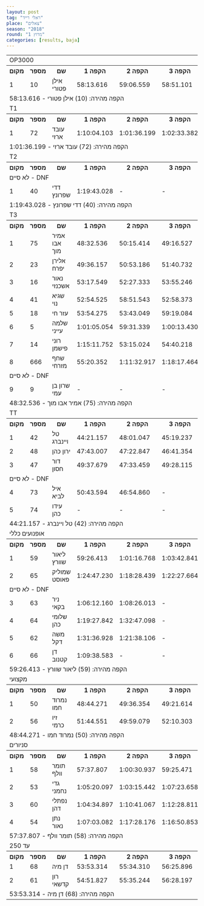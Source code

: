 ```yaml
---
layout: post
tag: "ראלי רייד"
place: "צאלים"
season: "2018"
round: "מרוץ 1"
categories: [results, baja]
---
```

<table class="line_color">
    <tr>
        <td colspan="99" class="title_font">OP3000</td>
    </tr>
    <tr class="rnkh_bkcolor">
        <th class="rnkh_font">מקום</th>
        <th class="rnkh_font">מספר</th>
        <th class="rnkh_font">שם</th>
        <th class="rnkh_font">הקפה 1</th>
        <th class="rnkh_font">הקפה 2</th>
        <th class="rnkh_font">הקפה 3</th>
        <th class="rnkh_font">זמן</th>
        <th class="rnkh_font">פער</th>
    </tr>
    <tr class="rnk_bkcolor">
        <td class="rnk_font">1</td>
        <td class="rnk_font">10</td>
        <td class="rnk_font">אילן פטורי</td>
        <td class="rnk_font">58:13.616</td>
        <td class="rnk_font">59:06.559</td>
        <td class="rnk_font">58:51.101</td>
        <td class="rnk_font">2:56:11.276</td>
        <td class="rnk_font">-</td>
    </tr>
    <tr>
        <td colspan="99" class="comment_font">הקפה מהירה:  (10) אילן פטורי - 58:13.616</td>
    </tr>
    <tr>
        <td colspan="99" class="title_font">T1</td>
    </tr>
    <tr class="rnkh_bkcolor">
        <th class="rnkh_font">מקום</th>
        <th class="rnkh_font">מספר</th>
        <th class="rnkh_font">שם</th>
        <th class="rnkh_font">הקפה 1</th>
        <th class="rnkh_font">הקפה 2</th>
        <th class="rnkh_font">הקפה 3</th>
        <th class="rnkh_font">זמן</th>
        <th class="rnkh_font">פער</th>
    </tr>
    <tr class="rnk_bkcolor">
        <td class="rnk_font">1</td>
        <td class="rnk_font">72</td>
        <td class="rnk_font">עובד ארזי</td>
        <td class="rnk_font">1:10:04.103</td>
        <td class="rnk_font">1:01:36.199</td>
        <td class="rnk_font">1:02:33.382</td>
        <td class="rnk_font">3:14:13.684</td>
        <td class="rnk_font">-</td>
    </tr>
    <tr>
        <td colspan="99" class="comment_font">הקפה מהירה:  (72) עובד ארזי - 1:01:36.199</td>
    </tr>
    <tr>
        <td colspan="99" class="title_font">T2</td>
    </tr>
    <tr class="rnkh_bkcolor">
        <th class="rnkh_font">מקום</th>
        <th class="rnkh_font">מספר</th>
        <th class="rnkh_font">שם</th>
        <th class="rnkh_font">הקפה 1</th>
        <th class="rnkh_font">הקפה 2</th>
        <th class="rnkh_font">הקפה 3</th>
        <th class="rnkh_font">זמן</th>
        <th class="rnkh_font">פער</th>
    </tr>
    <tr>
        <td colspan="99" class="subtitle_font">לא סיים - DNF</td>
    </tr>
    <tr class="rnk_bkcolor">
        <td class="rnk_font">1</td>
        <td class="rnk_font">40</td>
        <td class="rnk_font">דדי שפרונץ</td>
        <td class="rnk_font">1:19:43.028</td>
        <td class="rnk_font">-</td>
        <td class="rnk_font">-</td>
        <td class="rnk_font">1:19:43.028</td>
        <td class="rnk_font">-</td>
    </tr>
    <tr>
        <td colspan="99" class="comment_font">הקפה מהירה:  (40) דדי שפרונץ - 1:19:43.028</td>
    </tr>
    <tr>
        <td colspan="99" class="title_font">T3</td>
    </tr>
    <tr class="rnkh_bkcolor">
        <th class="rnkh_font">מקום</th>
        <th class="rnkh_font">מספר</th>
        <th class="rnkh_font">שם</th>
        <th class="rnkh_font">הקפה 1</th>
        <th class="rnkh_font">הקפה 2</th>
        <th class="rnkh_font">הקפה 3</th>
        <th class="rnkh_font">זמן</th>
        <th class="rnkh_font">פער</th>
    </tr>
    <tr class="rnk_bkcolor">
        <td class="rnk_font">1</td>
        <td class="rnk_font">75</td>
        <td class="rnk_font">אמיר אבו מוך</td>
        <td class="rnk_font">48:32.536</td>
        <td class="rnk_font">50:15.414</td>
        <td class="rnk_font">49:16.527</td>
        <td class="rnk_font">2:28:04.477</td>
        <td class="rnk_font">-</td>
    </tr>
    <tr class="rnk_bkcolor">
        <td class="rnk_font">2</td>
        <td class="rnk_font">23</td>
        <td class="rnk_font">אלירן יפרח</td>
        <td class="rnk_font">49:36.157</td>
        <td class="rnk_font">50:53.186</td>
        <td class="rnk_font">51:40.732</td>
        <td class="rnk_font">2:32:10.075</td>
        <td class="rnk_font">4:05.598</td>
    </tr>
    <tr class="rnk_bkcolor">
        <td class="rnk_font">3</td>
        <td class="rnk_font">16</td>
        <td class="rnk_font">נאור אשכנזי</td>
        <td class="rnk_font">53:17.549</td>
        <td class="rnk_font">52:27.333</td>
        <td class="rnk_font">53:55.246</td>
        <td class="rnk_font">2:39:40.128</td>
        <td class="rnk_font">11:35.651</td>
    </tr>
    <tr class="rnk_bkcolor">
        <td class="rnk_font">4</td>
        <td class="rnk_font">41</td>
        <td class="rnk_font">שגיא נוי</td>
        <td class="rnk_font">52:54.525</td>
        <td class="rnk_font">58:51.543</td>
        <td class="rnk_font">52:58.373</td>
        <td class="rnk_font">2:44:44.441</td>
        <td class="rnk_font">16:39.964</td>
    </tr>
    <tr class="rnk_bkcolor">
        <td class="rnk_font">5</td>
        <td class="rnk_font">18</td>
        <td class="rnk_font">עזר חי</td>
        <td class="rnk_font">53:54.275</td>
        <td class="rnk_font">53:43.049</td>
        <td class="rnk_font">59:19.084</td>
        <td class="rnk_font">2:46:56.408</td>
        <td class="rnk_font">18:51.931</td>
    </tr>
    <tr class="rnk_bkcolor">
        <td class="rnk_font">6</td>
        <td class="rnk_font">5</td>
        <td class="rnk_font">שלמה עייני</td>
        <td class="rnk_font">1:01:05.054</td>
        <td class="rnk_font">59:31.339</td>
        <td class="rnk_font">1:00:13.430</td>
        <td class="rnk_font">3:00:49.823</td>
        <td class="rnk_font">32:45.346</td>
    </tr>
    <tr class="rnk_bkcolor">
        <td class="rnk_font">7</td>
        <td class="rnk_font">14</td>
        <td class="rnk_font">רוני פישמן</td>
        <td class="rnk_font">1:15:11.752</td>
        <td class="rnk_font">53:15.024</td>
        <td class="rnk_font">54:40.218</td>
        <td class="rnk_font">3:03:06.994</td>
        <td class="rnk_font">35:02.517</td>
    </tr>
    <tr class="rnk_bkcolor">
        <td class="rnk_font">8</td>
        <td class="rnk_font">666</td>
        <td class="rnk_font">שחף מזרחי</td>
        <td class="rnk_font">55:20.352</td>
        <td class="rnk_font">1:11:32.917</td>
        <td class="rnk_font">1:18:17.464</td>
        <td class="rnk_font">3:25:10.733</td>
        <td class="rnk_font">57:06.256</td>
    </tr>
    <tr>
        <td colspan="99" class="subtitle_font">לא סיים - DNF</td>
    </tr>
    <tr class="rnk_bkcolor">
        <td class="rnk_font">9</td>
        <td class="rnk_font">9</td>
        <td class="rnk_font">שרון בן עמי</td>
        <td class="rnk_font">-</td>
        <td class="rnk_font">-</td>
        <td class="rnk_font">-</td>
        <td class="rnk_font">-</td>
        <td class="rnk_font">3 הקפות</td>
    </tr>
    <tr>
        <td colspan="99" class="comment_font">הקפה מהירה:  (75) אמיר אבו מוך - 48:32.536</td>
    </tr>
    <tr>
        <td colspan="99" class="title_font">TT</td>
    </tr>
    <tr class="rnkh_bkcolor">
        <th class="rnkh_font">מקום</th>
        <th class="rnkh_font">מספר</th>
        <th class="rnkh_font">שם</th>
        <th class="rnkh_font">הקפה 1</th>
        <th class="rnkh_font">הקפה 2</th>
        <th class="rnkh_font">הקפה 3</th>
        <th class="rnkh_font">זמן</th>
        <th class="rnkh_font">פער</th>
    </tr>
    <tr class="rnk_bkcolor">
        <td class="rnk_font">1</td>
        <td class="rnk_font">42</td>
        <td class="rnk_font">טל ויינברג</td>
        <td class="rnk_font">44:21.157</td>
        <td class="rnk_font">48:01.047</td>
        <td class="rnk_font">45:19.237</td>
        <td class="rnk_font">2:17:41.441</td>
        <td class="rnk_font">-</td>
    </tr>
    <tr class="rnk_bkcolor">
        <td class="rnk_font">2</td>
        <td class="rnk_font">48</td>
        <td class="rnk_font">ירון כהן</td>
        <td class="rnk_font">47:43.007</td>
        <td class="rnk_font">47:22.847</td>
        <td class="rnk_font">46:41.354</td>
        <td class="rnk_font">2:21:47.208</td>
        <td class="rnk_font">4:05.767</td>
    </tr>
    <tr class="rnk_bkcolor">
        <td class="rnk_font">3</td>
        <td class="rnk_font">47</td>
        <td class="rnk_font">דור חסון</td>
        <td class="rnk_font">49:37.679</td>
        <td class="rnk_font">47:33.459</td>
        <td class="rnk_font">49:28.115</td>
        <td class="rnk_font">2:26:39.253</td>
        <td class="rnk_font">8:57.812</td>
    </tr>
    <tr>
        <td colspan="99" class="subtitle_font">לא סיים - DNF</td>
    </tr>
    <tr class="rnk_bkcolor">
        <td class="rnk_font">4</td>
        <td class="rnk_font">73</td>
        <td class="rnk_font">איל לביא</td>
        <td class="rnk_font">50:43.594</td>
        <td class="rnk_font">46:54.860</td>
        <td class="rnk_font">-</td>
        <td class="rnk_font">1:37:38.454</td>
        <td class="rnk_font">1 הקפה</td>
    </tr>
    <tr class="rnk_bkcolor">
        <td class="rnk_font">5</td>
        <td class="rnk_font">74</td>
        <td class="rnk_font">עידו כהן</td>
        <td class="rnk_font">-</td>
        <td class="rnk_font">-</td>
        <td class="rnk_font">-</td>
        <td class="rnk_font">-</td>
        <td class="rnk_font">3 הקפות</td>
    </tr>
    <tr>
        <td colspan="99" class="comment_font">הקפה מהירה:  (42) טל ויינברג - 44:21.157</td>
    </tr>
    <tr>
        <td colspan="99" class="title_font">אופנועים כללי</td>
    </tr>
    <tr class="rnkh_bkcolor">
        <th class="rnkh_font">מקום</th>
        <th class="rnkh_font">מספר</th>
        <th class="rnkh_font">שם</th>
        <th class="rnkh_font">הקפה 1</th>
        <th class="rnkh_font">הקפה 2</th>
        <th class="rnkh_font">הקפה 3</th>
        <th class="rnkh_font">זמן</th>
        <th class="rnkh_font">פער</th>
    </tr>
    <tr class="rnk_bkcolor">
        <td class="rnk_font">1</td>
        <td class="rnk_font">59</td>
        <td class="rnk_font">ליאור שוורץ</td>
        <td class="rnk_font">59:26.413</td>
        <td class="rnk_font">1:01:16.768</td>
        <td class="rnk_font">1:03:42.841</td>
        <td class="rnk_font">3:04:26.022</td>
        <td class="rnk_font">-</td>
    </tr>
    <tr class="rnk_bkcolor">
        <td class="rnk_font">2</td>
        <td class="rnk_font">65</td>
        <td class="rnk_font">שמוליק פאוסט</td>
        <td class="rnk_font">1:24:47.230</td>
        <td class="rnk_font">1:18:28.439</td>
        <td class="rnk_font">1:22:27.664</td>
        <td class="rnk_font">4:05:43.333</td>
        <td class="rnk_font">1:01:17.311</td>
    </tr>
    <tr>
        <td colspan="99" class="subtitle_font">לא סיים - DNF</td>
    </tr>
    <tr class="rnk_bkcolor">
        <td class="rnk_font">3</td>
        <td class="rnk_font">63</td>
        <td class="rnk_font">ניר בקאי</td>
        <td class="rnk_font">1:06:12.160</td>
        <td class="rnk_font">1:08:26.013</td>
        <td class="rnk_font">-</td>
        <td class="rnk_font">2:14:38.173</td>
        <td class="rnk_font">1 הקפה</td>
    </tr>
    <tr class="rnk_bkcolor">
        <td class="rnk_font">4</td>
        <td class="rnk_font">64</td>
        <td class="rnk_font">שלומי כהן</td>
        <td class="rnk_font">1:19:27.842</td>
        <td class="rnk_font">1:32:47.098</td>
        <td class="rnk_font">-</td>
        <td class="rnk_font">2:52:14.940</td>
        <td class="rnk_font">1 הקפה</td>
    </tr>
    <tr class="rnk_bkcolor">
        <td class="rnk_font">5</td>
        <td class="rnk_font">62</td>
        <td class="rnk_font">משה דקל</td>
        <td class="rnk_font">1:31:36.928</td>
        <td class="rnk_font">1:21:38.106</td>
        <td class="rnk_font">-</td>
        <td class="rnk_font">2:53:15.034</td>
        <td class="rnk_font">1 הקפה</td>
    </tr>
    <tr class="rnk_bkcolor">
        <td class="rnk_font">6</td>
        <td class="rnk_font">66</td>
        <td class="rnk_font">דן קטנוב</td>
        <td class="rnk_font">1:09:38.583</td>
        <td class="rnk_font">-</td>
        <td class="rnk_font">-</td>
        <td class="rnk_font">1:09:38.583</td>
        <td class="rnk_font">2 הקפות</td>
    </tr>
    <tr>
        <td colspan="99" class="comment_font">הקפה מהירה:  (59) ליאור שוורץ - 59:26.413</td>
    </tr>
    <tr>
        <td colspan="99" class="title_font">מקצועי</td>
    </tr>
    <tr class="rnkh_bkcolor">
        <th class="rnkh_font">מקום</th>
        <th class="rnkh_font">מספר</th>
        <th class="rnkh_font">שם</th>
        <th class="rnkh_font">הקפה 1</th>
        <th class="rnkh_font">הקפה 2</th>
        <th class="rnkh_font">הקפה 3</th>
        <th class="rnkh_font">זמן</th>
        <th class="rnkh_font">פער</th>
    </tr>
    <tr class="rnk_bkcolor">
        <td class="rnk_font">1</td>
        <td class="rnk_font">50</td>
        <td class="rnk_font">נמרוד חמו</td>
        <td class="rnk_font">48:44.271</td>
        <td class="rnk_font">49:36.354</td>
        <td class="rnk_font">49:21.614</td>
        <td class="rnk_font">2:27:42.239</td>
        <td class="rnk_font">-</td>
    </tr>
    <tr class="rnk_bkcolor">
        <td class="rnk_font">2</td>
        <td class="rnk_font">56</td>
        <td class="rnk_font">זיו כרמי</td>
        <td class="rnk_font">51:44.551</td>
        <td class="rnk_font">49:59.079</td>
        <td class="rnk_font">52:10.303</td>
        <td class="rnk_font">2:33:53.933</td>
        <td class="rnk_font">6:11.694</td>
    </tr>
    <tr>
        <td colspan="99" class="comment_font">הקפה מהירה:  (50) נמרוד חמו - 48:44.271</td>
    </tr>
    <tr>
        <td colspan="99" class="title_font">סניורים</td>
    </tr>
    <tr class="rnkh_bkcolor">
        <th class="rnkh_font">מקום</th>
        <th class="rnkh_font">מספר</th>
        <th class="rnkh_font">שם</th>
        <th class="rnkh_font">הקפה 1</th>
        <th class="rnkh_font">הקפה 2</th>
        <th class="rnkh_font">הקפה 3</th>
        <th class="rnkh_font">זמן</th>
        <th class="rnkh_font">פער</th>
    </tr>
    <tr class="rnk_bkcolor">
        <td class="rnk_font">1</td>
        <td class="rnk_font">58</td>
        <td class="rnk_font">תומר וולף</td>
        <td class="rnk_font">57:37.807</td>
        <td class="rnk_font">1:00:30.937</td>
        <td class="rnk_font">59:25.471</td>
        <td class="rnk_font">2:57:34.215</td>
        <td class="rnk_font">-</td>
    </tr>
    <tr class="rnk_bkcolor">
        <td class="rnk_font">2</td>
        <td class="rnk_font">53</td>
        <td class="rnk_font">גדי נחמני</td>
        <td class="rnk_font">1:05:20.097</td>
        <td class="rnk_font">1:03:15.442</td>
        <td class="rnk_font">1:07:23.658</td>
        <td class="rnk_font">3:15:59.197</td>
        <td class="rnk_font">18:24.982</td>
    </tr>
    <tr class="rnk_bkcolor">
        <td class="rnk_font">3</td>
        <td class="rnk_font">60</td>
        <td class="rnk_font">נפתלי דהן</td>
        <td class="rnk_font">1:04:34.897</td>
        <td class="rnk_font">1:10:41.067</td>
        <td class="rnk_font">1:12:28.811</td>
        <td class="rnk_font">3:27:44.775</td>
        <td class="rnk_font">30:10.560</td>
    </tr>
    <tr class="rnk_bkcolor">
        <td class="rnk_font">4</td>
        <td class="rnk_font">54</td>
        <td class="rnk_font">נתן נאור</td>
        <td class="rnk_font">1:07:03.082</td>
        <td class="rnk_font">1:17:28.176</td>
        <td class="rnk_font">1:16:50.853</td>
        <td class="rnk_font">3:41:22.111</td>
        <td class="rnk_font">43:47.896</td>
    </tr>
    <tr>
        <td colspan="99" class="comment_font">הקפה מהירה:  (58) תומר וולף - 57:37.807</td>
    </tr>
    <tr>
        <td colspan="99" class="title_font">עד 250</td>
    </tr>
    <tr class="rnkh_bkcolor">
        <th class="rnkh_font">מקום</th>
        <th class="rnkh_font">מספר</th>
        <th class="rnkh_font">שם</th>
        <th class="rnkh_font">הקפה 1</th>
        <th class="rnkh_font">הקפה 2</th>
        <th class="rnkh_font">הקפה 3</th>
        <th class="rnkh_font">זמן</th>
        <th class="rnkh_font">פער</th>
    </tr>
    <tr class="rnk_bkcolor">
        <td class="rnk_font">1</td>
        <td class="rnk_font">68</td>
        <td class="rnk_font">דן מיה</td>
        <td class="rnk_font">53:53.314</td>
        <td class="rnk_font">55:34.310</td>
        <td class="rnk_font">56:25.896</td>
        <td class="rnk_font">2:45:53.520</td>
        <td class="rnk_font">-</td>
    </tr>
    <tr class="rnk_bkcolor">
        <td class="rnk_font">2</td>
        <td class="rnk_font">61</td>
        <td class="rnk_font">רון קדשאי</td>
        <td class="rnk_font">54:51.827</td>
        <td class="rnk_font">55:35.244</td>
        <td class="rnk_font">56:28.197</td>
        <td class="rnk_font">2:46:55.268</td>
        <td class="rnk_font">1:01.748</td>
    </tr>
    <tr>
        <td colspan="99" class="comment_font">הקפה מהירה:  (68) דן מיה - 53:53.314</td>
    </tr>
</table>
